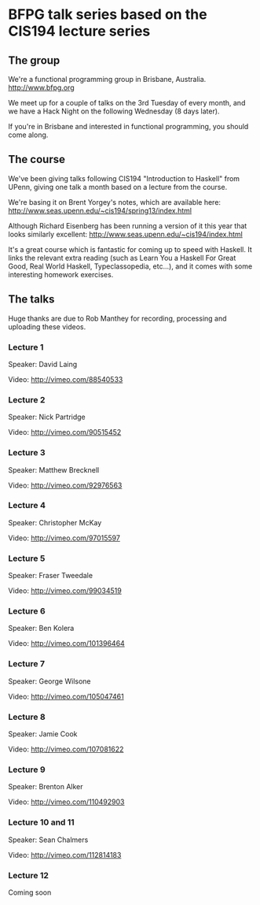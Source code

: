 
# BFPG talk series based on the CIS194 lecture series

## The group

We're a functional programming group in Brisbane, Australia.
  http://www.bfpg.org

We meet up for a couple of talks on the 3rd Tuesday of every month, and we have a Hack Night on the following Wednesday (8 days later).

If you're in Brisbane and interested in functional programming, you should come along.

## The course

We've been giving talks following CIS194 "Introduction to Haskell" from UPenn, giving one talk a month based on a lecture from the course.

We're basing it on Brent Yorgey's notes, which are available here:
  http://www.seas.upenn.edu/~cis194/spring13/index.html

Although Richard Eisenberg has been running a version of it this year that looks similarly excellent:
  http://www.seas.upenn.edu/~cis194/index.html

It's a great course which is fantastic for coming up to speed with Haskell.
It links the relevant extra reading (such as Learn You a Haskell For Great Good, Real World Haskell, Typeclassopedia, etc...), and it comes with some interesting homework exercises.

## The talks

Huge thanks are due to Rob Manthey for recording, processing and uploading these videos.

### Lecture 1

Speaker:
  David Laing

Video:
  http://vimeo.com/88540533

### Lecture 2

Speaker:
  Nick Partridge

Video:
  http://vimeo.com/90515452

### Lecture 3

Speaker:
  Matthew Brecknell

Video:
  http://vimeo.com/92976563

### Lecture 4

Speaker:
  Christopher McKay

Video:
  http://vimeo.com/97015597

### Lecture 5

Speaker:
  Fraser Tweedale

Video:
  http://vimeo.com/99034519

### Lecture 6

Speaker:
  Ben Kolera

Video:
  http://vimeo.com/101396464

### Lecture 7

Speaker:
  George Wilsone

Video:
  http://vimeo.com/105047461

### Lecture 8

Speaker:
  Jamie Cook

Video:
  http://vimeo.com/107081622

### Lecture 9

Speaker:
  Brenton Alker

Video:
  http://vimeo.com/110492903

### Lecture 10 and 11

Speaker:
  Sean Chalmers

Video:
  http://vimeo.com/112814183

### Lecture 12

Coming soon

